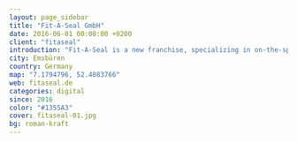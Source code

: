 ```yaml
---
layout: page_sidebar
title: "Fit-A-Seal GmbH"
date: 2016-06-01 00:00:00 +0200
client: "fitaseal"
introduction: "Fit-A-Seal is a new franchise, specializing in on-the-spot replacement service for commercial fridge and freezer door seals - a first in Germany."
city: Emsbüren
country: Germany
map: "7.1794796, 52.4083766"
web: fitaseal.de
categories: digital
since: 2016
color: "#1355A3"
cover: fitaseal-01.jpg
bg: roman-kraft
---
```

